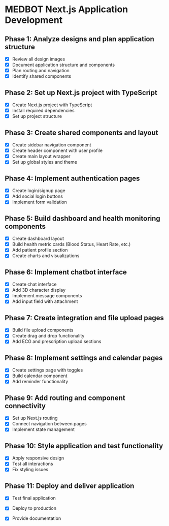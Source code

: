 # MEDBOT Next.js Application Development

## Phase 1: Analyze designs and plan application structure
- [x] Review all design images
- [x] Document application structure and components
- [x] Plan routing and navigation
- [x] Identify shared components

## Phase 2: Set up Next.js project with TypeScript
- [x] Create Next.js project with TypeScript
- [x] Install required dependencies
- [x] Set up project structure

## Phase 3: Create shared components and layout
- [x] Create sidebar navigation component
- [x] Create header component with user profile
- [x] Create main layout wrapper
- [x] Set up global styles and theme

## Phase 4: Implement authentication pages
- [x] Create login/signup page
- [x] Add social login buttons
- [x] Implement form validation

## Phase 5: Build dashboard and health monitoring components
- [x] Create dashboard layout
- [x] Build health metric cards (Blood Status, Heart Rate, etc.)
- [x] Add patient profile section
- [x] Create charts and visualizations

## Phase 6: Implement chatbot interface
- [x] Create chat interface
- [x] Add 3D character display
- [x] Implement message components
- [x] Add input field with attachment

## Phase 7: Create integration and file upload pages
- [x] Build file upload components
- [x] Create drag and drop functionality
- [x] Add ECG and prescription upload sections

## Phase 8: Implement settings and calendar pages
- [x] Create settings page with toggles
- [x] Build calendar component
- [x] Add reminder functionality

## Phase 9: Add routing and component connectivity
- [x] Set up Next.js routing
- [x] Connect navigation between pages
- [x] Implement state management

## Phase 10: Style application and test functionality
- [x] Apply responsive design
- [x] Test all interactions
- [x] Fix styling issues

## Phase 11: Deploy and deliver application
- [x] Test final application
- [x] Deploy to production
- [x] Provide documentation

